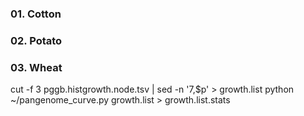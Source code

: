 ### 01. Cotton


### 02. Potato


### 03. Wheat

cut -f 3 pggb.histgrowth.node.tsv | sed -n '7,$p' > growth.list
python ~/pangenome_curve.py  growth.list  > growth.list.stats
